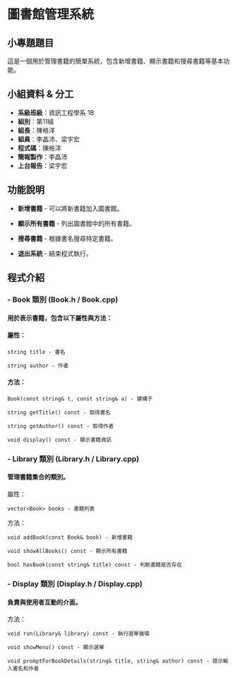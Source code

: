 # 圖書館管理系統

##  小專題題目
這是一個用於管理書籍的簡單系統，包含新增書籍、顯示書籍和搜尋書籍等基本功能。

## 小組資料 & 分工

- **系級班級**：資訊工程學系 1B  
- **組別**：第11組  
- **組長**：陳格洋  
- **組員**：李晶沛、梁宇宏  
- **程式碼**：陳格洋
- **簡報製作**：李晶沛
- **上台報告**：梁宇宏

##  功能說明

- **新增書籍** - 可以將新書籍加入圖書館。

- **顯示所有書籍** - 列出圖書館中的所有書籍。

- **搜尋書籍** - 根據書名搜尋特定書籍。

- **退出系統** - 結束程式執行。

## 程式介紹
### - **Book 類別 (Book.h / Book.cpp)**
#### 用於表示書籍，包含以下屬性與方法：

#### 屬性：
```
string title - 書名

string author - 作者
```
#### 方法：
```
Book(const string& t, const string& a) - 建構子

string getTitle() const - 取得書名

string getAuthor() const - 取得作者

void display() const - 顯示書籍資訊
```
### - **Library 類別 (Library.h / Library.cpp)**
#### 管理書籍集合的類別。

屬性：
```
vector<Book> books - 書籍列表
```
方法：
```
void addBook(const Book& book) - 新增書籍

void showAllBooks() const - 顯示所有書籍

bool hasBook(const string& title) const - 判斷書籍是否存在
```
### - **Display 類別 (Display.h / Display.cpp)**
#### 負責與使用者互動的介面。

方法：
```
void run(Library& library) const - 執行選單循環

void showMenu() const - 顯示選單

void promptForBookDetails(string& title, string& author) const - 提示輸入書名和作者

```



